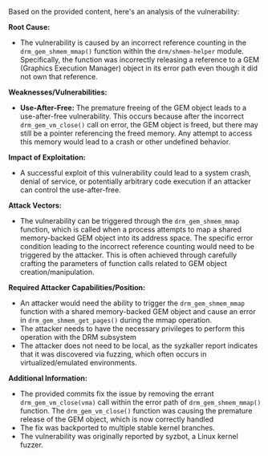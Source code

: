 Based on the provided content, here's an analysis of the vulnerability:

**Root Cause:**
- The vulnerability is caused by an incorrect reference counting in the `drm_gem_shmem_mmap()` function within the `drm/shmem-helper` module. Specifically, the function was incorrectly releasing a reference to a GEM (Graphics Execution Manager) object in its error path even though it did not own that reference.

**Weaknesses/Vulnerabilities:**
- **Use-After-Free:** The premature freeing of the GEM object leads to a use-after-free vulnerability. This occurs because after the incorrect `drm_gem_vm_close()` call on error, the GEM object is freed, but there may still be a pointer referencing the freed memory. Any attempt to access this memory would lead to a crash or other undefined behavior.

**Impact of Exploitation:**
- A successful exploit of this vulnerability could lead to a system crash, denial of service, or potentially arbitrary code execution if an attacker can control the use-after-free.

**Attack Vectors:**
- The vulnerability can be triggered through the `drm_gem_shmem_mmap` function, which is called when a process attempts to map a shared memory-backed GEM object into its address space. The specific error condition leading to the incorrect reference counting would need to be triggered by the attacker. This is often achieved through carefully crafting the parameters of function calls related to GEM object creation/manipulation.

**Required Attacker Capabilities/Position:**
- An attacker would need the ability to trigger the `drm_gem_shmem_mmap` function with a shared memory-backed GEM object and cause an error in `drm_gem_shmem_get_pages()` during the mmap operation.
- The attacker needs to have the necessary privileges to perform this operation with the DRM subsystem
- The attacker does not need to be local, as the syzkaller report indicates that it was discovered via fuzzing, which often occurs in virtualized/emulated environments.

**Additional Information:**

- The provided commits fix the issue by removing the errant `drm_gem_vm_close(vma)` call within the error path of `drm_gem_shmem_mmap()` function. The `drm_gem_vm_close()` function was causing the premature release of the GEM object, which is now correctly handled
- The fix was backported to multiple stable kernel branches.
- The vulnerability was originally reported by syzbot, a Linux kernel fuzzer.